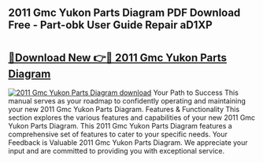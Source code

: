 ## 2011 Gmc Yukon Parts Diagram PDF Download Free - Part-obk User Guide Repair aD1XP

# <h2><a href="http://dftbnp.blite.top/?on=2011+Gmc+Yukon+Parts+Diagram">🔗Download New 👉🔴 2011 Gmc Yukon Parts Diagram</a></h2>

[![2011 Gmc Yukon Parts Diagram download](https://i.imgur.com/lujVjoI.png)](http://dftbnp.blite.top/?on=2011+Gmc+Yukon+Parts+Diagram)
Your Path to Success This manual serves as your roadmap to confidently operating and maintaining your new 2011 Gmc Yukon Parts Diagram. Features & Functionality This section explores the various features and capabilities of your new 2011 Gmc Yukon Parts Diagram. This 2011 Gmc Yukon Parts Diagram features a comprehensive set of features to cater to your specific needs. Your Feedback is Valuable 2011 Gmc Yukon Parts Diagram. We appreciate your input and are committed to providing you with exceptional service.
